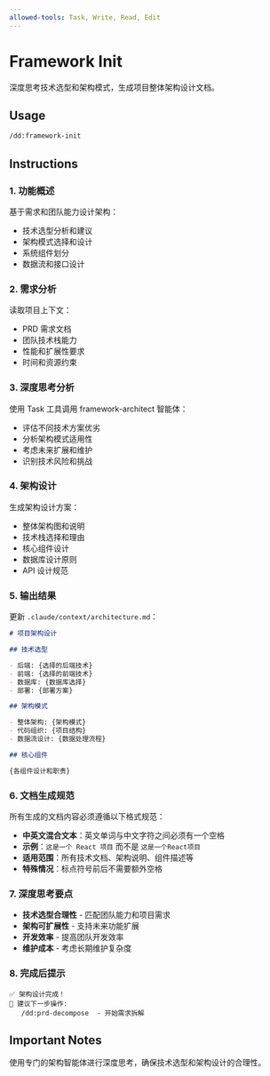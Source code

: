 ```yaml
---
allowed-tools: Task, Write, Read, Edit
---
```


# Framework Init

深度思考技术选型和架构模式，生成项目整体架构设计文档。

## Usage

```bash
/dd:framework-init
```

## Instructions

### 1. 功能概述

基于需求和团队能力设计架构：

- 技术选型分析和建议
- 架构模式选择和设计
- 系统组件划分
- 数据流和接口设计

### 2. 需求分析

读取项目上下文：

- PRD 需求文档
- 团队技术栈能力
- 性能和扩展性要求
- 时间和资源约束

### 3. 深度思考分析

使用 Task 工具调用 framework-architect 智能体：

- 评估不同技术方案优劣
- 分析架构模式适用性
- 考虑未来扩展和维护
- 识别技术风险和挑战

### 4. 架构设计

生成架构设计方案：

- 整体架构图和说明
- 技术栈选择和理由
- 核心组件设计
- 数据库设计原则
- API 设计规范

### 5. 输出结果

更新 `.claude/context/architecture.md`：

```markdown
# 项目架构设计

## 技术选型

- 后端: {选择的后端技术}
- 前端: {选择的前端技术}
- 数据库: {数据库选择}
- 部署: {部署方案}

## 架构模式

- 整体架构: {架构模式}
- 代码组织: {项目结构}
- 数据流设计: {数据处理流程}

## 核心组件

{各组件设计和职责}
```

### 6. 文档生成规范

所有生成的文档内容必须遵循以下格式规范：

- **中英文混合文本**：英文单词与中文字符之间必须有一个空格
- **示例**：`这是一个 React 项目` 而不是 `这是一个React项目`
- **适用范围**：所有技术文档、架构说明、组件描述等
- **特殊情况**：标点符号前后不需要额外空格

### 7. 深度思考要点

- **技术选型合理性** - 匹配团队能力和项目需求
- **架构可扩展性** - 支持未来功能扩展
- **开发效率** - 提高团队开发效率
- **维护成本** - 考虑长期维护复杂度

### 8. 完成后提示

```
✅ 架构设计完成！
📝 建议下一步操作:
   /dd:prd-decompose  - 开始需求拆解
```

## Important Notes

使用专门的架构智能体进行深度思考，确保技术选型和架构设计的合理性。
